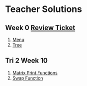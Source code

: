 # Teacher Solutions

## Week 0 [Review Ticket](https://github.com/nighthawkcoders/pages_python/issues/1)
1. [Menu](https://replit.com/@jmort1021/pagespython?lite=true#src/menuy.py)
2. [Tree](https://replit.com/@jmort1021/pagespython?lite=true#src/tree.py)

## Tri 2 Week 10
1. [Matrix Print Functions](https://replit.com/@jmort1021/pagespython?lite=true#src/matrix.py)
2. [Swap Function](https://replit.com/@jmort1021/pagespython?lite=true#src/swap.py)
